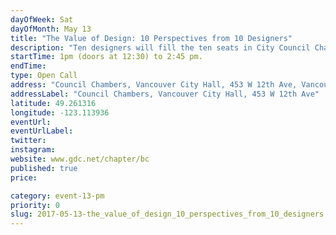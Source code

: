 ```yaml
---
dayOfWeek: Sat
dayOfMonth: May 13
title: "The Value of Design: 10 Perspectives from 10 Designers"
description: "Ten designers will fill the ten seats in City Council Chambers at Vancouver City Hall to lend their individual perspectives on how design can contribute to the city. Whether it is designing for the public space, educating a new generation of design researchers, creating an identity for iconic facilities, or communicating to the broad public through print materials; design touches on every aspect of our civic lives. These 10 short talks will be followed by a audience Q & A.<br> <br> Moderated by Johnathon Strebly<br> National President of the Society of Graphic Designers of Canada (GDC) and Director of Creative Services at HCMA + Design."
startTime: 1pm (doors at 12:30) to 2:45 pm.
endTime: 
type: Open Call
address: "Council Chambers, Vancouver City Hall, 453 W 12th Ave, Vancouver, BC, Canada"
addressLabel: "Council Chambers, Vancouver City Hall, 453 W 12th Ave"
latitude: 49.261316
longitude: -123.113936
eventUrl: 
eventUrlLabel: 
twitter: 
instagram: 
website: www.gdc.net/chapter/bc
published: true
price: 

category: event-13-pm
priority: 0
slug: 2017-05-13-the_value_of_design_10_perspectives_from_10_designers
---
```

